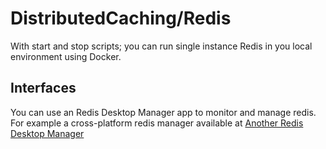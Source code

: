 # DistributedCaching/Redis

With start and stop scripts; you can run single instance Redis in you local environment using Docker.

## Interfaces

You can use an Redis Desktop Manager app to monitor and manage redis. For example a cross-platform redis manager available at [Another Redis Desktop Manager](https://github.com/qishibo/AnotherRedisDesktopManager)